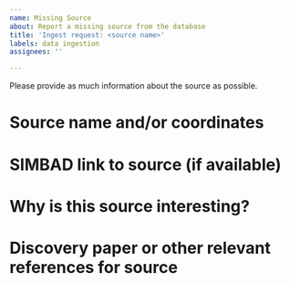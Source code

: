 ```yaml
---
name: Missing Source
about: Report a missing source from the database
title: 'Ingest request: <source name>'
labels: data ingestion
assignees: ''

---
```


Please provide as much information about the source as possible. 

# Source name and/or coordinates

# SIMBAD link to source (if available)

# Why is this source interesting?

# Discovery paper or other relevant references for source
